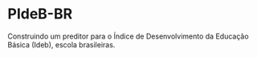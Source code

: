 # PIdeB-BR
Construindo um preditor para o Índice de Desenvolvimento da Educação Básica (Ideb), escola brasileiras.
